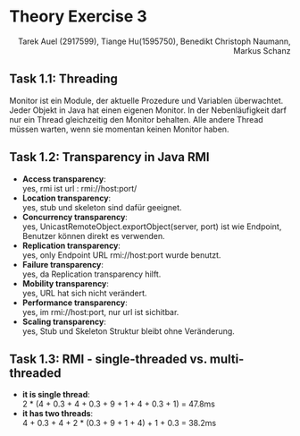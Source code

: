 # Theory Exercise 3 

<p style="text-align : right">Tarek Auel (2917599), Tiange Hu(1595750), Benedikt Christoph Naumann, Markus Schanz</p>

## Task 1.1: Threading

Monitor ist ein Module, der aktuelle Prozedure und Variablen überwachtet. Jeder Objekt in Java hat einen eigenen Monitor.
In der Nebenläufigkeit darf nur ein Thread gleichzeitig den Monitor behalten. Alle andere Thread 
müssen warten, wenn sie momentan keinen Monitor haben. 

## Task 1.2: Transparency in Java RMI
- **Access transparency**: <br />
yes, rmi ist url : rmi://host:port/
- **Location transparency**: <br />
yes, stub und skeleton sind dafür geeignet.
- **Concurrency transparency**: <br />
yes, UnicastRemoteObject.exportObject(server, port) ist wie Endpoint, Benutzer können direkt es verwenden.
- **Replication transparency**: <br />
yes, only Endpoint URL rmi://host:port wurde benutzt.
- **Failure transparency**: <br />
yes, da Replication transparency hilft. 
- **Mobility transparency**:<br />
yes, URL hat sich nicht verändert.
- **Performance transparency**:<br />
yes, im rmi://host:port, nur url ist sichitbar.
- **Scaling transparency**:<br />
yes, Stub und Skeleton Struktur bleibt ohne Veränderung.<br />

## Task 1.3: RMI - single-threaded vs. multi-threaded
- **it is single thread**: <br />
2 * (4 + 0.3 + 4  + 0.3 + 9 + 1 + 4 + 0.3 + 1) = 47.8ms
- **it has two threads**: <br />
4 + 0.3 + 4 + 2 * (0.3 + 9 + 1 + 4) + 1 + 0.3  = 38.2ms
